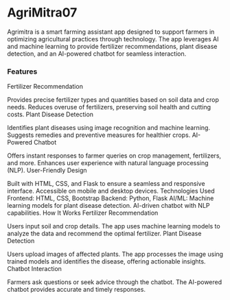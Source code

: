 ﻿# AgriMitra07
 
Agrimitra is a smart farming assistant app designed to support farmers in optimizing agricultural practices through technology. The app leverages AI and machine learning to provide fertilizer recommendations, plant disease detection, and an AI-powered chatbot for seamless interaction.

### Features
Fertilizer Recommendation

Provides precise fertilizer types and quantities based on soil data and crop needs.
Reduces overuse of fertilizers, preserving soil health and cutting costs.
Plant Disease Detection

Identifies plant diseases using image recognition and machine learning.
Suggests remedies and preventive measures for healthier crops.
AI-Powered Chatbot

Offers instant responses to farmer queries on crop management, fertilizers, and more.
Enhances user experience with natural language processing (NLP).
User-Friendly Design

Built with HTML, CSS, and Flask to ensure a seamless and responsive interface.
Accessible on mobile and desktop devices.
Technologies Used
Frontend: HTML, CSS, Bootstrap
Backend: Python, Flask
AI/ML:
Machine learning models for plant disease detection.
AI-driven chatbot with NLP capabilities.
How It Works
Fertilizer Recommendation

Users input soil and crop details.
The app uses machine learning models to analyze the data and recommend the optimal fertilizer.
Plant Disease Detection

Users upload images of affected plants.
The app processes the image using trained models and identifies the disease, offering actionable insights.
Chatbot Interaction

Farmers ask questions or seek advice through the chatbot.
The AI-powered chatbot provides accurate and timely responses.
